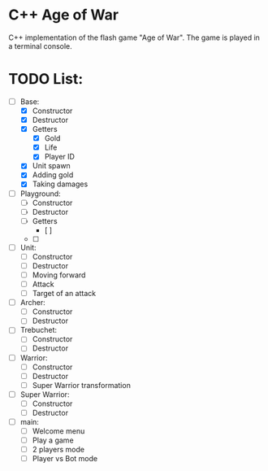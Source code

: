 # C++ Age of War
C++ implementation of the flash game "Age of War". The game is played in a terminal console.

# TODO List:
- [ ] Base:
    - [x] Constructor
    - [x] Destructor
    - [x] Getters
      - [x] Gold
      - [x] Life
      - [x] Player ID
    - [x] Unit spawn
    - [x] Adding gold
    - [x] Taking damages

- [ ] Playground:
    - [ ] Constructor
    - [ ] Destructor
    - [ ] Getters
      - [ ] 
    - [ ]

- [ ] Unit:
    - [ ] Constructor
    - [ ] Destructor
    - [ ] Moving forward
    - [ ] Attack
    - [ ] Target of an attack

- [ ] Archer:
    - [ ] Constructor
    - [ ] Destructor

- [ ] Trebuchet:
    - [ ] Constructor
    - [ ] Destructor

- [ ] Warrior:
    - [ ] Constructor
    - [ ] Destructor
    - [ ] Super Warrior transformation

- [ ] Super Warrior:
    - [ ] Constructor
    - [ ] Destructor

- [ ] main:
    - [ ] Welcome menu
    - [ ] Play a game
    - [ ] 2 players mode
    - [ ] Player vs Bot mode
